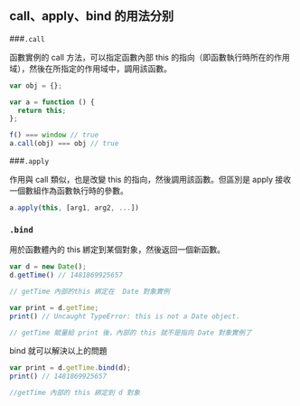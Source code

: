 ## call、apply、bind 的用法分别



###`.call`

函數實例的 call 方法，可以指定函數內部 this 的指向（即函數執行時所在的作用域），然後在所指定的作用域中，調用該函數。

```js
var obj = {};

var a = function () {
  return this;
};

f() === window // true
a.call(obj) === obj // true
```



###`.apply`

 作用與 call 類似，也是改變 this 的指向，然後調用該函數。但區別是 apply 接收一個數組作為函數執行時的參數。

```js
a.apply(this, [arg1, arg2, ...])
```



### `.bind`

用於函數體內的 this 綁定到某個對象，然後返回一個新函數。

```js
var d = new Date();
d.getTime() // 1481869925657

// getTime 內部的this 綁定在  Date 對象實例

var print = d.getTime;
print() // Uncaught TypeError: this is not a Date object.

// getTime 賦量給 print 後，內部的 this 就不是指向 Date 對象實例了
```



bind 就可以解決以上的問題

```js
var print = d.getTime.bind(d);
print() // 1481869925657

//getTime 內部的 this 綁定到 d 對象
```

